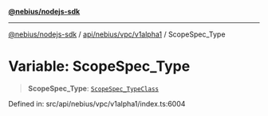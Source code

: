 [**@nebius/nodejs-sdk**](../../../../../README.md)

---

[@nebius/nodejs-sdk](../../../../../README.md) / [api/nebius/vpc/v1alpha1](../README.md) / ScopeSpec_Type

# Variable: ScopeSpec_Type

> **ScopeSpec_Type**: [`ScopeSpec_TypeClass`](../type-aliases/ScopeSpec_TypeClass.md)

Defined in: src/api/nebius/vpc/v1alpha1/index.ts:6004
